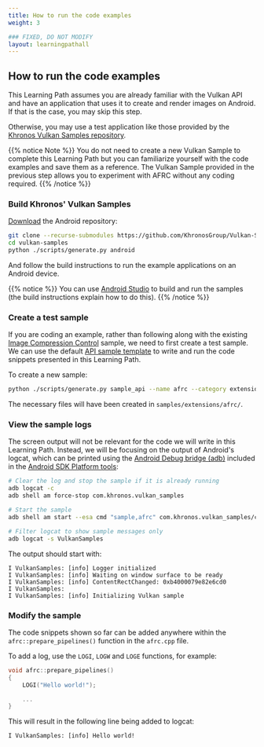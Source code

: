 ```yaml
---
title: How to run the code examples
weight: 3

### FIXED, DO NOT MODIFY
layout: learningpathall
---
```


## How to run the code examples

This Learning Path assumes you are already familiar with the Vulkan API and have an application that uses it to create and render images on Android. If that is the case, you may skip this step.

Otherwise, you may use a test application like those provided by the [Khronos Vulkan Samples repository](https://github.com/KhronosGroup/Vulkan-Samples).

{{% notice Note %}}
You do not need to create a new Vulkan Sample to complete this Learning Path but you can familiarize yourself with the code examples and save them as a reference.
The Vulkan Sample provided in the previous step allows you to experiment with AFRC without any coding required.
{{% /notice %}}

### Build Khronos' Vulkan Samples

[Download](https://github.com/KhronosGroup/Vulkan-Samples?tab=readme-ov-file#setup) the Android repository:

```bash
git clone --recurse-submodules https://github.com/KhronosGroup/Vulkan-Samples.git
cd vulkan-samples
python ./scripts/generate.py android
```

And follow the build instructions to run the example applications on an Android device.

{{% notice  %}}
You can use [Android Studio](https://github.com/KhronosGroup/Vulkan-Samples/blob/main/docs/build.adoc#build-with-android-studio) to build and run the samples (the build instructions explain how to do this).
{{% /notice %}}

### Create a test sample

If you are coding an example, rather than following along with the existing [Image Compression Control](https://github.com/KhronosGroup/Vulkan-Samples/blob/main/samples/performance/image_compression_control/README.adoc) sample, we need to first create a test sample.
We can use the default [API sample template](https://github.com/KhronosGroup/Vulkan-Samples/blob/main/scripts/README.adoc#generate-api-sample) to write and run the code snippets presented in this Learning Path.

To create a new sample:

```bash
python ./scripts/generate.py sample_api --name afrc --category extensions
```

The necessary files will have been created in `samples/extensions/afrc/`.

### View the sample logs

The screen output will not be relevant for the code we will write in this Learning Path.
Instead, we will be focusing on the output of Android's logcat, which can be printed using the [Android Debug bridge (adb)](https://developer.android.com/studio/command-line/adb) included in the [Android SDK Platform tools](https://developer.android.com/studio/releases/platform-tools.html):

```bash
# Clear the log and stop the sample if it is already running
adb logcat -c
adb shell am force-stop com.khronos.vulkan_samples

# Start the sample
adb shell am start --esa cmd "sample,afrc" com.khronos.vulkan_samples/com.khronos.vulkan_samples.SampleLauncherActivity

# Filter logcat to show sample messages only
adb logcat -s VulkanSamples
```

The output should start with:
```output
I VulkanSamples: [info] Logger initialized
I VulkanSamples: [info] Waiting on window surface to be ready
I VulkanSamples: [info] ContentRectChanged: 0xb4000079e82e6cd0
I VulkanSamples:
I VulkanSamples: [info] Initializing Vulkan sample
```

### Modify the sample

The code snippets shown so far can be added anywhere within the `afrc::prepare_pipelines()` function in the `afrc.cpp` file.

To add a log, use the `LOGI`, `LOGW` and `LOGE` functions, for example:

```C
void afrc::prepare_pipelines()
{
	LOGI("Hello world!");

    ...
}
```

This will result in the following line being added to logcat:

```output
I VulkanSamples: [info] Hello world!
```
